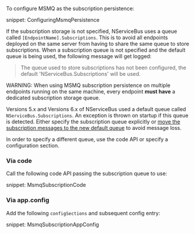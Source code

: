 To configure MSMQ as the subscription persistence:

snippet: ConfiguringMsmqPersistence

If the subscription storage is not specified, NServiceBus uses a queue called `[EndpointName].Subscriptions`. This is to avoid all endpoints deployed on the same server from having to share the same queue to store subscriptions. When a subscription queue is not specified and the default queue is being used, the following message will get logged:

>The queue used to store subscriptions has not been configured, the default 'NServiceBus.Subscriptions' will be used.

WARNING: When using MSMQ subscription persistence on multiple endpoints running on the same machine, every endpoint **must have** a dedicated subscription storage queue. 

Versions 5.x and Versions 6.x of NServiceBus used a default queue called `NServiceBus.Subscriptions`. An exception is thrown on startup if this queue is detected. Either specify the subscription queue explicitly or [move the subscription messages to the new default queue](/nservicebus/upgrades/6to7/moving-msmq-subscriptions.md) to avoid message loss.

In order to specify a different queue, use the code API or specify a configuration section.


### Via code

Call the following code API passing the subscription queue to use:

snippet: MsmqSubscriptionCode


### Via app.config

Add the following `configSections` and subsequent config entry:

snippet: MsmqSubscriptionAppConfig
